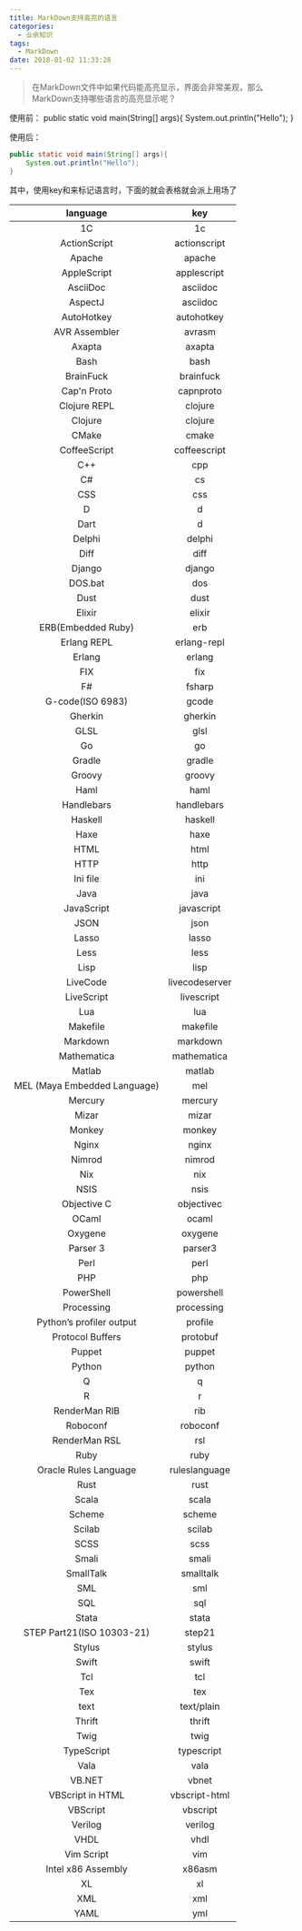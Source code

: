 ```yaml
---
title: MarkDown支持高亮的语言
categories: 
  - 业余知识
tags:
  - MarkDown
date: 2018-01-02 11:33:28
---
```


> 在MarkDown文件中如果代码能高亮显示，界面会非常美观，那么MarkDown支持哪些语言的高亮显示呢？

<!-- more -->

使用前：
public static void main(String[] args){
​	System.out.println("Hello");
}

使用后：
``` java
public static void main(String[] args){
    System.out.println("Hello");
}
```

其中，使用key和来标记语言时，下面的就会表格就会派上用场了

language | key
:--:  | :--:
1C | 1c
ActionScript | 	actionscript
Apache | 	apache
AppleScript |  applescript
AsciiDoc | 	asciidoc
AspectJ	 | asciidoc
AutoHotkey | 	autohotkey
AVR Assembler | 	avrasm
Axapta | 	axapta
Bash | 	bash
BrainFuck | 	brainfuck
Cap'n Proto | 	capnproto
Clojure REPL | 	clojure
Clojure | 	clojure
CMake | 	cmake
CoffeeScript | 	coffeescript
C++ | 	cpp
C# |  cs
CSS	 | css
D | 	d
Dart	 | d
Delphi | 	delphi
Diff	 | diff
Django | 	django
DOS.bat | 	dos
Dust | 	dust
Elixir	 | elixir
ERB(Embedded Ruby) | 	erb
Erlang REPL | 	erlang-repl
Erlang	 | erlang
FIX | 	fix
F# | 	fsharp
G-code(ISO 6983) | 	gcode
Gherkin | 	gherkin
GLSL | 	glsl
Go | go
Gradle | 	gradle
Groovy | 	groovy
Haml	 | haml
Handlebars | 	handlebars
Haskell	 | haskell
Haxe | 	haxe
HTML |  html
HTTP	 | http
Ini file | 	ini
Java | 	java
JavaScript | 	javascript
JSON | 	json
Lasso	 | lasso
Less | 	less
Lisp | 	lisp
LiveCode | 	livecodeserver
LiveScript | 	livescript
Lua | 	lua
Makefile | 	makefile
Markdown	 | markdown
Mathematica | 	mathematica
Matlab | 	matlab
MEL (Maya Embedded Language) | 	mel
Mercury | 	mercury
Mizar | 	mizar
Monkey	 | monkey
Nginx | 	nginx
Nimrod	 | nimrod
Nix | 	nix
NSIS	 | nsis
Objective C	 | objectivec
OCaml | 	ocaml
Oxygene	 | oxygene
Parser 3 | 	parser3
Perl	 | perl
PHP | 	php
PowerShell | 	powershell
Processing | 	processing
Python’s profiler output | 	profile
Protocol Buffers	 | protobuf
Puppet	 | puppet
Python | 	python
Q | 	q
R | 	r
RenderMan RIB	 | rib
Roboconf	 | roboconf
RenderMan RSL | 	rsl
Ruby	 | ruby
Oracle Rules Language	 | ruleslanguage
Rust | 	rust
Scala	 | scala
Scheme | 	scheme
Scilab | 	scilab
SCSS	 | scss
Smali | 	smali
SmallTalk | 	smalltalk
SML | 	sml
SQL | 	sql
Stata	 | stata
STEP Part21(ISO 10303-21)	 | step21
Stylus	 | stylus
Swift	 | swift
Tcl | 	tcl
Tex | 	tex
text | text/plain
Thrift	 | thrift
Twig	 | twig
TypeScript | 	typescript
Vala	 | vala
VB.NET	 | vbnet
VBScript in HTML	 | vbscript-html
VBScript | 	vbscript
Verilog | 	verilog
VHDL | 	vhdl
Vim Script | 	vim
Intel x86 Assembly | 	x86asm
XL	 |   xl
XML  | 	xml
YAML | yml
